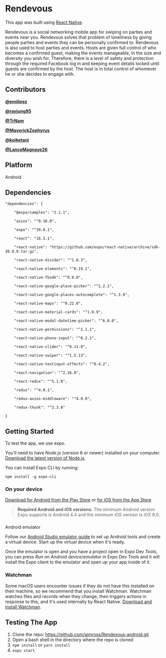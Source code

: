 

# Rendevous
This app was built using [React Native](https://facebook.github.io/react-native/).

Rendevous is a social networking mobile app for swiping on parties and events near you. Rendevous solves that problem of loneliness by giving people parties and events they can be personally confirmed to. Rendevous is also used to host parties and events. Hosts are given full control of who becomes a confirmed guest, making the events manageable, in the size and diversity you wish for. Therefore, there is a level of safety and protection through the required Facebook log in and keeping event details locked until guests are confirmed by the host. The host is in total control of whomever he or she decides to engage with.

## Contributors
 **[@emilieez](https://github.com/emilieez)**
 
 **[@rayjung95](https://github.com/rayjung95)**

 **[@TrNam](https://github.com/TrNam)**
 
 **[@MaverickZephyrus](https://github.com/MaverickZephyrus)**
 
 **[@koiketani](https://github.com/koiketani)**
 
 **[@LanceMagnaye26](https://github.com/LanceMagnaye26)**
 
## Platform
Android

## Dependencies
```
"dependencies": {

	"@expo/samples": "2.1.1",

	"axios": "^0.18.0",

	"expo": "^30.0.1",

	"react": "16.3.1",

	"react-native": "https://github.com/expo/react-native/archive/sdk-30.0.0.tar.gz",

	"react-native-divider": "^1.0.3",

	"react-native-elements": "^0.19.1",

	"react-native-fbsdk": "^0.8.0",

	"react-native-google-place-picker": "^1.2.1",

	"react-native-google-places-autocomplete": "^1.3.9",

	"react-native-maps": "^0.22.0",

	"react-native-material-cards": "^1.0.9",

	"react-native-modal-datetime-picker": "^6.0.0",

	"react-native-permissions": "^1.1.1",

	"react-native-phone-input": "^0.2.1",

	"react-native-slider": "^0.11.0",

	"react-native-swiper": "^1.5.13",

	"react-native-textinput-effects": "^0.4.2",

	"react-navigation": "^2.16.0",

	"react-redux": "^5.1.0",

	"redux": "^4.0.1",

	"redux-axios-middleware": "^4.0.0",

	"redux-thunk": "^2.3.0"

}
```

## Getting Started

To test the app, we use expo.

You'll need to have Node.js (version 6 or newer) installed on your computer. [Download the latest version of Node.js](https://nodejs.org/en/).

You can install Expo CLI by running:

`npm install -g expo-cli`

### On your device

[Download for Android from the Play Store](https://play.google.com/store/apps/details?id=host.exp.exponent)  or  [for iOS from the App Store](https://itunes.com/apps/exponent)

> **Required Android and iOS versions:**  The minimum Android version Expo supports is Android 4.4 and the minimum iOS version is iOS 9.0.
>

### 

Android emulator

Follow our  [Android Studio emulator guide](https://docs.expo.io/versions/latest/workflow/android-studio-emulator.html)  to set up Android tools and create a virtual device. Start up the virtual device when it's ready.

Once the emulator is open and you have a project open in Expo Dev Tools, you can press  _Run on Android device/emulator_  in Expo Dev Tools and it will install the Expo client to the emulator and open up your app inside of it.

### Watchman

Some macOS users encounter issues if they do not have this installed on their machine, so we recommend that you install Watchman. Watchman watches files and records when they change, then triggers actions in response to this, and it's used internally by React Native.  [Download and install Watchman](https://facebook.github.io/watchman/docs/install.html).

## Testing The App

 1. Clone the repo: https://github.com/ajmross/Rendevous-android.git
 2. Open a bash shell in the directory where the repo is cloned
 3. `npm install` or `yarn install`
 4. `expo start`

 


